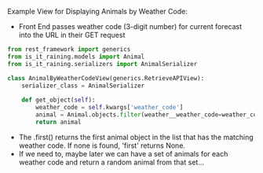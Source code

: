 Example View for Displaying Animals by Weather Code:

- Front End passes weather code (3-digit number) for current forecast into the URL in their GET request

```python
from rest_framework import generics
from is_it_raining.models import Animal
from is_it_raining.serializers import AnimalSerializer

class AnimalByWeatherCodeView(generics.RetrieveAPIView):
    serializer_class = AnimalSerializer
    
    def get_object(self):
        weather_code = self.kwargs['weather_code']
        animal = Animal.objects.filter(weather__weather_code=weather_code).first()
        return animal
 ```
 
 - The .first() returns the first animal object in the list that has the matching weather code. If none is found, 'first' returns None.
 - If we need to, maybe later we can have a set of animals for each weather code and return a random animal from that set...
